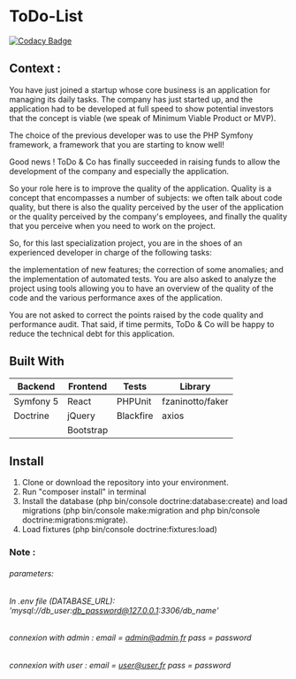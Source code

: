 # ToDo-List
[![Codacy Badge](https://api.codacy.com/project/badge/Grade/88550bed395947ae88f2e8408110e13e)](https://www.codacy.com/manual/cedflam/ToDo-List?utm_source=github.com&amp;utm_medium=referral&amp;utm_content=cedflam/ToDo-List&amp;utm_campaign=Badge_Grade)

## Context : 
You have just joined a startup whose core business is an application for managing its daily tasks. The company has just started up, and the application had to be developed at full speed to show potential investors that the concept is viable (we speak of Minimum Viable Product or MVP).

The choice of the previous developer was to use the PHP Symfony framework, a framework that you are starting to know well!

Good news ! ToDo & Co has finally succeeded in raising funds to allow the development of the company and especially the application.

So your role here is to improve the quality of the application. Quality is a concept that encompasses a number of subjects: we often talk about code quality, but there is also the quality perceived by the user of the application or the quality perceived by the company's employees, and finally the quality that you perceive when you need to work on the project.

So, for this last specialization project, you are in the shoes of an experienced developer in charge of the following tasks:

the implementation of new features;
the correction of some anomalies;
and the implementation of automated tests.
You are also asked to analyze the project using tools allowing you to have an overview of the quality of the code and the various performance axes of the application.

You are not asked to correct the points raised by the code quality and performance audit. That said, if time permits, ToDo & Co will be happy to reduce the technical debt for this application.

## Built With

|Backend                        |Frontend                     |Tests       |Library         |
|-------------------------------|-----------------------------|------------|----------------|
|Symfony 5                      |React                        |PHPUnit     |fzaninotto/faker|
|Doctrine                       |jQuery                       |Blackfire   |axios           |
|                               |Bootstrap                    |            |                |

## Install
  1. Clone or download the repository into your environment.   
  2. Run "composer install" in terminal
  3. Install the database (php bin/console doctrine:database:create) and load migrations (php bin/console make:migration and php              bin/console doctrine:migrations:migrate).
  4. Load fixtures (php bin/console doctrine:fixtures:load)

### Note :
###### parameters:
  ###### In .env file (DATABASE_URL): 'mysql://db_user:db_password@127.0.0.1:3306/db_name'
  ###### connexion with admin : email = admin@admin.fr pass = password
  ###### connexion with user  : email = user@user.fr   pass = password

